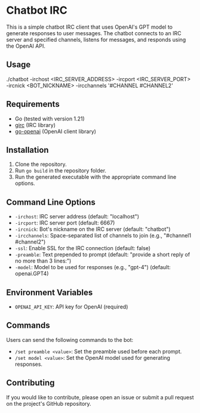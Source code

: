 # Chatbot IRC

This is a simple chatbot IRC client that uses OpenAI's GPT model to generate responses to user messages. The chatbot connects to an IRC server and specified channels, listens for messages, and responds using the OpenAI API.

## Usage

./chatbot -irchost <IRC_SERVER_ADDRESS> -ircport <IRC_SERVER_PORT> -ircnick <BOT_NICKNAME> -ircchannels '#CHANNEL #CHANNEL2'

## Requirements

- Go (tested with version 1.21)
- [girc](https://github.com/lrstanley/girc) (IRC library)
- [go-openai](https://github.com/sashabaranov/go-openai) (OpenAI client library)

## Installation

1. Clone the repository.
2. Run `go build` in the repository folder.
3. Run the generated executable with the appropriate command line options.

## Command Line Options

- `-irchost`: IRC server address (default: "localhost")
- `-ircport`: IRC server port (default: 6667)
- `-ircnick`: Bot's nickname on the IRC server (default: "chatbot")
- `-ircchannels`: Space-separated list of channels to join (e.g., "#channel1 #channel2")
- `-ssl`: Enable SSL for the IRC connection (default: false)
- `-preamble`: Text prepended to prompt (default: "provide a short reply of no more than 3 lines:")
- `-model`: Model to be used for responses (e.g., "gpt-4") (default: openai.GPT4)

## Environment Variables

- `OPENAI_API_KEY`: API key for OpenAI (required)

## Commands

Users can send the following commands to the bot:

- `/set preamble <value>`: Set the preamble used before each prompt.
- `/set model <value>`: Set the OpenAI model used for generating responses.

## Contributing

If you would like to contribute, please open an issue or submit a pull request on the project's GitHub repository.
